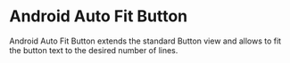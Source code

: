 # Android Auto Fit Button

Android Auto Fit Button extends the standard Button view and allows to fit the button text to the desired number of lines.
